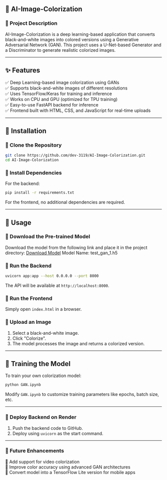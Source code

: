 ## 🎨 AI-Image-Colorization  

### 📌 Project Description  
AI-Image-Colorization is a deep learning-based application that converts black-and-white images into colored versions using a Generative Adversarial Network (GAN). This project uses a U-Net-based Generator and a Discriminator to generate realistic colorized images.  

---

## ✨ Features  
✅ Deep Learning-based image colorization using GANs  
✅ Supports black-and-white images of different resolutions  
✅ Uses TensorFlow/Keras for training and inference  
✅ Works on CPU and GPU (optimized for TPU training)  
✅ Easy-to-use FastAPI backend for inference  
✅ Frontend built with HTML, CSS, and JavaScript for real-time uploads  

---

## 🚀 Installation  

### 🔹 Clone the Repository  
```bash
git clone https://github.com/dev-3119/AI-Image-Colorization.git
cd AI-Image-Colorization  
```

### 🔹 Install Dependencies  
For the backend:  
```bash
pip install -r requirements.txt  
```
For the frontend, no additional dependencies are required.

---

## 🎨 Usage  

### 🔹 Download the Pre-trained Model  
Download the model from the following link and place it in the project directory:
[Download Model](https://drive.google.com/file/d/1hpxOuYpmorB6BaiAs4OzMV6yFRHYELev/view?usp=sharing)
Model Name: test_gan_1.h5

### 🔹 Run the Backend  
```bash  
uvicorn app:app --host 0.0.0.0 --port 8000  
```
The API will be available at `http://localhost:8000`.  

### 🔹 Run the Frontend  
Simply open `index.html` in a browser.  

### 🔹 Upload an Image  
1. Select a black-and-white image.  
2. Click "Colorize".  
3. The model processes the image and returns a colorized version.  

---

## 🎯 Training the Model  

To train your own colorization model:  
```bash
python GAN.ipynb  
```
Modify `GAN.ipynb` to customize training parameters like epochs, batch size, etc.

---

### 🔹 Deploy Backend on Render  
1. Push the backend code to GitHub.  
2. Deploy using `uvicorn` as the start command.  

---

### 🎯 Future Enhancements  
🔹 Add support for video colorization  
🔹 Improve color accuracy using advanced GAN architectures  
🔹 Convert model into a TensorFlow Lite version for mobile apps

